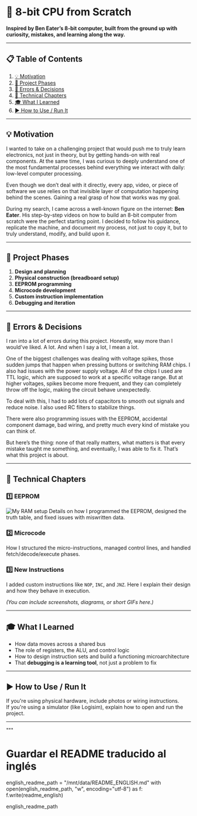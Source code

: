 # 🧠 8-bit CPU from Scratch
**Inspired by Ben Eater’s 8-bit computer, built from the ground up with curiosity, mistakes, and learning along the way.**

---

## 📋 Table of Contents

1. [💡 Motivation](#💡-motivation)  
2. [🔨 Project Phases](#🔨-project-phases)  
3. [🐞 Errors & Decisions](#🐞-errors--decisions)  
4. [🧩 Technical Chapters](#🧩-technical-chapters)  
5. [🎓 What I Learned](#🎓-what-i-learned)  
6. [▶️ How to Use / Run It](#▶️-how-to-use--run-it)

---

## 💡 Motivation

I wanted to take on a challenging project that would push me to truly learn electronics, not just in theory, but by getting hands-on with real components. At the same time, I was curious to deeply understand one of the most fundamental processes behind everything we interact with daily: low-level computer processing.

Even though we don’t deal with it directly, every app, video, or piece of software we use relies on that invisible layer of computation happening behind the scenes. Gaining a real grasp of how that works was my goal.

During my search, I came across a well-known figure on the internet: **Ben Eater**. His step-by-step videos on how to build an 8-bit computer from scratch were the perfect starting point. I decided to follow his guidance, replicate the machine, and document my process, not just to copy it, but to truly understand, modify, and build upon it.

---

## 🔨 Project Phases

1. **Design and planning**  
2. **Physical construction (breadboard setup)**  
3. **EEPROM programming**  
4. **Microcode development**  
5. **Custom instruction implementation**  
6. **Debugging and iteration**

---

## 🐞 Errors & Decisions

I ran into a lot of errors during this project. Honestly, way more than I would’ve liked. A lot. And when I say a lot, I mean a lot.

One of the biggest challenges was dealing with voltage spikes, those sudden jumps that happen when pressing buttons or switching RAM chips. I also had issues with the power supply voltage. All of the chips I used are TTL logic, which are supposed to work at a specific voltage range. But at higher voltages, spikes become more frequent, and they can completely throw off the logic, making the circuit behave unexpectedly.

To deal with this, I had to add lots of capacitors to smooth out signals and reduce noise. I also used RC filters to stabilize things.

There were also programming issues with the EEPROM, accidental component damage, bad wiring, and pretty much every kind of mistake you can think of.

But here’s the thing: none of that really matters, what matters is that every mistake taught me something, and eventually, I was able to fix it. That’s what this project is about.

---

## 🧩 Technical Chapters

### 1️⃣ EEPROM
![My RAM setup](ruta/de/tu/imagen.jpg)
Details on how I programmed the EEPROM, designed the truth table, and fixed issues with miswritten data.

### 2️⃣ Microcode

How I structured the micro-instructions, managed control lines, and handled fetch/decode/execute phases.

### 3️⃣ New Instructions

I added custom instructions like `NOP`, `INC`, and `JNZ`. Here I explain their design and how they behave in execution.

*(You can include screenshots, diagrams, or short GIFs here.)*

---

## 🎓 What I Learned

- How data moves across a shared bus  
- The role of registers, the ALU, and control logic  
- How to design instruction sets and build a functioning microarchitecture  
- That **debugging is a learning tool**, not just a problem to fix

---

## ▶️ How to Use / Run It

If you're using physical hardware, include photos or wiring instructions.  
If you're using a simulator (like Logisim), explain how to open and run the project.

---
"""

# Guardar el README traducido al inglés
english_readme_path = "/mnt/data/README_ENGLISH.md"
with open(english_readme_path, "w", encoding="utf-8") as f:
    f.write(readme_english)

english_readme_path
